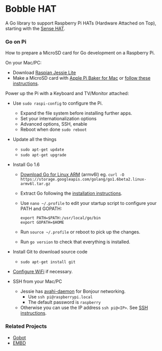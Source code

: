 # Bobble HAT

A Go library to support Raspberry Pi HATs (Hardware Attached on Top), starting with the [Sense HAT](https://www.raspberrypi.org/products/sense-hat/).


### Go on Pi

How to prepare a MicroSD card for Go development on a Raspberry Pi.

On your Mac/PC:

* Download [Raspian Jessie Lite](https://www.raspberrypi.org/downloads/raspbian/)
* Make a MicroSD card with [Apple Pi Baker for Mac](
http://www.tweaking4all.com/hardware/raspberry-pi/macosx-apple-pi-baker/) or [follow these instructions](https://www.raspberrypi.org/documentation/installation/installing-images/README.md).

Power up the Pi with a Keyboard and TV/Monitor attached:

* Use `sudo raspi-config` to configure the Pi.
    - Expand the file system before installing further apps.
    - Set your internationalization options
    - Advanced options, SSH, enable
    - Reboot when done `sudo reboot`

* Update all the things
    - `sudo apt-get update`
    - `sudo apt-get upgrade`

* Install Go 1.6
    - [Download Go for Linux ARM](https://golang.org/dl/) (armv6l)
        eg. `curl -O https://storage.googleapis.com/golang/go1.6beta2.linux-armv6l.tar.gz`
    - Extract Go following the [installation instructions](https://golang.org/doc/install).
    - Use `nano ~/.profile` to edit your startup script to configure your PATH and GOPATH:
    
        ```
        export PATH=$PATH:/usr/local/go/bin
        export GOPATH=$HOME
        ```
    - Run `source ~/.profile` or reboot to pick up the changes.
    - Run `go version` to check that everything is installed.

* Install Git to download source code
    - `sudo apt-get install git`

* [Configure WiFi](https://www.raspberrypi.org/documentation/configuration/wireless/wireless-cli.md) if necessary.

* SSH from your Mac/PC
    * Jessie has [avahi-daemon](http://www.howtogeek.com/167190/how-and-why-to-assign-the-.local-domain-to-your-raspberry-pi/) for Bonjour networking. 
        - Use `ssh pi@raspberrypi.local`
        - The default password is `raspberry`
    * Otherwise you can use the IP address `ssh pi@<IP>`. See [SSH instructions](https://www.raspberrypi.org/documentation/remote-access/ssh/).

### Related Projects

* [Gobot](http://gobot.io/)
* [EMBD](http://embd.kidoman.io/)

